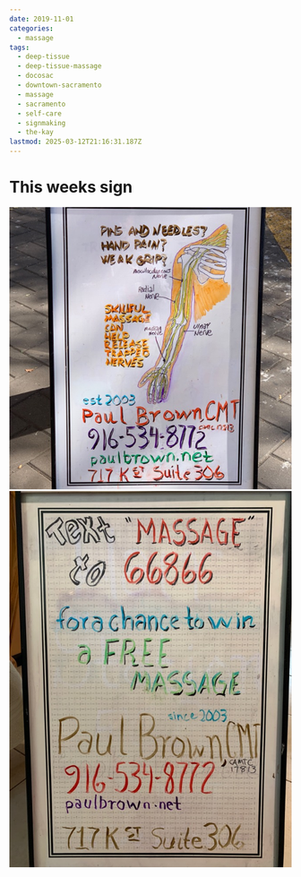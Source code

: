 ```yaml
---
date: 2019-11-01
categories:
  - massage
tags:
  - deep-tissue
  - deep-tissue-massage
  - docosac
  - downtown-sacramento
  - massage
  - sacramento
  - self-care
  - signmaking
  - the-kay
lastmod: 2025-03-12T21:16:31.187Z
---
```

# This weeks sign

![I hand-draw a sign for my massage practice each week.  This one depicts the anterior scapula and the arm, with the potential nerve impingments.](images/b21631e0aa34d23673d575cf065d00bebbfe2992.jpg)![](images/342b26599cdebd5e9d4b8026d3636d1acbc6ec8c.jpg)
